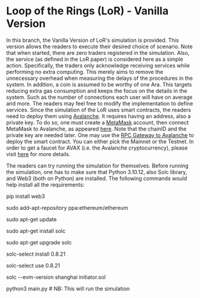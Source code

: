 # Loop of the Rings (LoR) - Vanilla Version

In this branch, the Vanilla Version of LoR's simulation is provided. This version allows the readers to execute their desired choice of scenario. Note that when started, there are zero traders registered in the simulation. Also, the service (as defined in the LoR paper) is considered here as a simple action. Specifically, the traders only acknowledge receiving services while performing no extra computing. This merely aims to remove the unnecessary overhead when measuring the delays of the procedures in the system. In addition, a coin is assumed to be worthy of one Ara. This targets reducing extra gas consumption and keeps the focus on the details in the system. Such as the number of connections each user will have on average and more. The readers may feel free to modify the implementation to define services. Since the simulation of the LoR uses smart contracts, the readers need to deploy them using [Avalanche](https://docs.avax.network/). It requires having an address, also a private key. To do so, one must create a [MetaMask](https://metamask.io/) account, then connect MetaMask to Avalanche, as appeared [here](https://support.avax.network/en/articles/4626956-how-to-connect-metamask-to-avalanche). Note that the chainID and the private key are needed later. One may use the [RPC Gateway to Avalanche](https://avalanche-c-chain.publicnode.com/) to deploy the smart contract. You can either pick the Mainnet or the Testnet. In order to get a faucet for AVAX (i.e. the Avalanche cryptocurrency), please visit [here](https://support.avax.network/en/articles/6110239-is-there-an-avax-faucet) for more details. 

The readers can try running the simulation for themselves. Before running the simulation, one has to make sure that Python 3.10.12, also Solc library, and Web3 (both on Python) are installed. The following commands would help install all the requirements:

pip install web3

sudo add-apt-repository ppa:ethereum/ethereum

sudo apt-get update

sudo apt-get install solc

sudo apt-get upgrade solc

solc-select install 0.8.21

solc-select use 0.8.21

solc --evm-version shanghai initiator.sol

python3 main.py # NB: This will run the simulation
